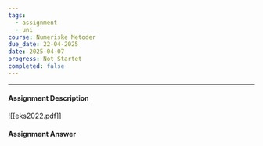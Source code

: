 ```yaml
---
tags:
  - assignment
  - uni
course: Numeriske Metoder
due_date: 22-04-2025
date: 2025-04-07
progress: Not Startet
completed: false
---
```

--- 
#### Assignment Description
![[eks2022.pdf]]

#### Assignment Answer